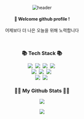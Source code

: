 <div align="center"> 

![header](https://capsule-render.vercel.app/api?type=Waving&color=auto&height=150&section=header&text=Welcome🎈&fontColor=ffffff&fontSize=70&animation=fadeIn&fontAlignY=55&desc=%20&descAlignY=62&descAlign=62)
  
####  :wave: Welcome github profile !
 어제보다 더 나은 오늘을 위해 노력합니다<br>
 
 <br/>
  
### 📚 Tech Stack 📚
<p align="center">
  <img src="https://img.shields.io/badge/Typescript-ffw13b?style=flat-square&logo=typescript&logoColor=white"/>&nbsp 
  <img src="https://img.shields.io/badge/Java-007396?style=flat-square&logo=Java&logoColor=white"/>&nbsp
  <img src="https://img.shields.io/badge/Python-3766AB?style=flat-square&logo=Python&logoColor=white"/>&nbsp 
  <img src="https://img.shields.io/badge/Javascript-ffb13b?style=flat-square&logo=javascript&logoColor=white"/>&nbsp 

  <br>
  <img src="https://img.shields.io/badge/Nest.js-6DB33F?style=flat-square&logo=Nest.js&logoColor=white"/>&nbsp
  <img src="https://img.shields.io/badge/SpringBoot-6DB33F?style=flat-square&logo=SpringBoot&logoColor=white"/>&nbsp 
  <img src="https://img.shields.io/badge/Node.js-339933?style=flat-square&logo=Node.js&logoColor=white"/>&nbsp
  <br>
  <img src="https://img.shields.io/badge/Mysql-E6B91E?style=flat-square&logo=MySql&logoColor=white"/>&nbsp 
  <img src="https://img.shields.io/badge/AWS-232F3E?style=flat-square&logo=AmazonAWS&logoColor=white"/>&nbsp 
</p>

### 👩‍💻 My Github Stats 👩‍💻
<img src="https://github-readme-stats.vercel.app/api/top-langs/?username=kgs3770&layout=compact"><br><br>
<img src="https://github-readme-stats.vercel.app/api?username=kgs3770&show_icons=true">
<br>

<!-- <h3 align="center">🌈 Follow Me 🌈</h3>
<p align="center">
  <a href="https://sienna1022.tistory.com/"><img src="https://img.shields.io/badge/Tech%20Blog-11B48A?style=flat-square&logo=Vimeo&logoColor=white&link=https://sienna1022.tistory.com/"/></a>&nbsp
  <a href="mailto:sienna011022@naver.com"><img src="https://img.shields.io/badge/Gmail-d14836?style=flat-square&logo=Gmail&logoColor=white&link=20200803@gmail.com"/></a> -->
</p>
